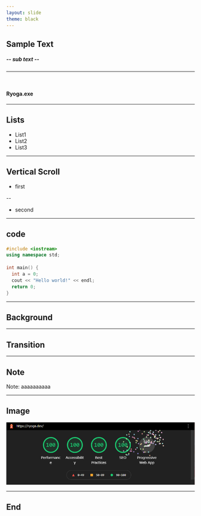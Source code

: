 ```yaml
---
layout: slide
theme: black
---
```


## Sample Text
##### -- sub text --
***
</br>

#### Ryoga.exe

---

## Lists

- List1 <!-- .element: class="fragment" data-fragment-index="1" -->
- List2 <!-- .element: class="fragment" data-fragment-index="2" -->
- List3 <!-- .element: class="fragment" data-fragment-index="3" -->

---

## Vertical Scroll
- first

--

- second

---

## code

```cpp
#include <iostream>
using namespace std;

int main() {
  int a = 0;
  cout << "Hello world!" << endl;
  return 0;
}
```

---

<!-- .slide: data-background="#aaa" -->
## Background

---

<!-- .slide: data-transition="zoom-in fade-out" -->
## Transition

---

## Note

Note: aaaaaaaaaa

---

## Image

![Image](/assets/img/test.png)

---

## End
